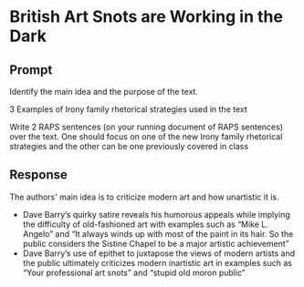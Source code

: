# British Art Snots are Working in the Dark

## Prompt

Identify the main idea and the purpose of the text.

3 Examples of Irony family rhetorical strategies used in the text

Write 2 RAPS sentences (on your running document of RAPS sentences) over the text. One should focus on one of the new Irony family rhetorical strategies and the other can be one previously covered in class

## Response

The authors' main idea is to criticize modern art and how unartistic it is.

- Dave Barry’s quirky satire reveals his humorous appeals while implying the difficulty of old-fashioned art with examples such as “Mike L. Angelo” and “It always winds up with most of the paint in its hair. So the public considers the Sistine Chapel to be a major artistic achievement”
- Dave Barry’s use of epithet to juxtapose the views of modern artists and the public ultimately criticizes modern inartistic art in examples such as “Your professional art snots” and “stupid old moron public”